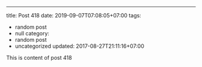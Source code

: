 ---
title: Post 418
date: 2019-09-07T07:08:05+07:00
tags:
  - random post
  - null
category:
  - random post
  - uncategorized
updated: 2017-08-27T21:11:16+07:00

This is content of post 418